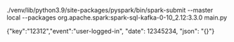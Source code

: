 ./venv/lib/python3.9/site-packages/pyspark/bin/spark-submit --master local --packages org.apache.spark:spark-sql-kafka-0-10_2.12:3.3.0 main.py


{"key":"12312","event":"user-logged-in", "date": 12345234, "json": "{}"}
